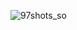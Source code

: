 ![97shots_so](https://github.com/ozkannbuyuk/js-exercises/assets/111967202/ac089330-bc00-41fd-83d4-1b41c010b212)
